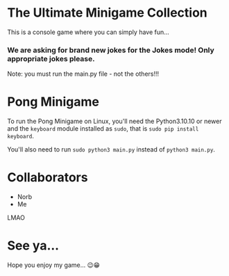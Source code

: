 # The Ultimate Minigame Collection
This is a console game where you can simply have fun...

### We are asking for brand new jokes for the Jokes mode! Only appropriate jokes please.

Note: you must run the main.py file - not the others!!!

# Pong Minigame
To run the Pong Minigame on Linux, you'll need the Python3.10.10 or newer and the <code>keyboard</code> module installed as <code>sudo</code>, that is <code>sudo pip install keyboard</code>.

You'll also need to run <code>sudo python3 main.py</code> instead of <code>python3 main.py</code>.

# Collaborators
- Norb
- Me

LMAO

# See ya... 
Hope you enjoy my game... 😉😁

